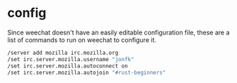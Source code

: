 # config
Since weechat doesn't have an easily editable configuration file, these are a list of commands to run on weechat 
to configure it.


```bash
/server add mozilla irc.mozilla.org
/set irc.server.mozilla.username "jonfk"
/set irc.server.mozilla.autoconnect on
/set irc.server.mozilla.autojoin "#rust-beginners"
```
